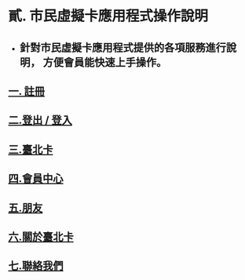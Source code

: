 # 貳. 市民虛擬卡應用程式操作說明

* ## 針對市民虛擬卡應用程式提供的各項服務進行說明， 方便會員能快速上手操作。

## [一. 註冊](/chapter2/21.md)

## [二.登出 / 登入](/chapter2/22.md)

## [三.臺北卡](/chapter2/4e09-hui-yuan-zi-liao-wei-hu.md)

## [四.會員中心](/chapter2/56db-peng-you.md)

## [五.朋友](/chapter2/4e94-lian-luo-ren.md)

## [六.關於臺北卡](/chapter2/516d-dian-zi-piao-zheng-guan-li.md)

## [七.聯絡我們](/chapter2/4e03-fu-wu-guan-li.md)

## 




